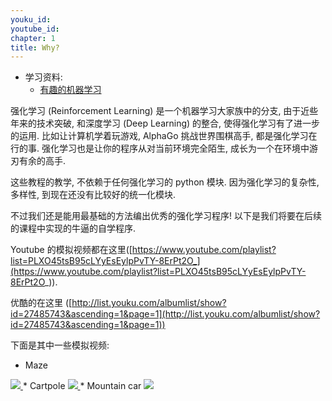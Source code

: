 ```yaml
---
youku_id:
youtube_id:
chapter: 1
title: Why?
---
```

* 学习资料:
  * [有趣的机器学习](/tutorials/machine-learning/ML-intro/)

强化学习 (Reinforcement Learning) 是一个机器学习大家族中的分支, 由于近些年来的技术突破,
和深度学习 (Deep Learning) 的整合, 使得强化学习有了进一步的运用. 比如让计算机学着玩游戏,
AlphaGo 挑战世界围棋高手, 都是强化学习在行的事.
强化学习也是让你的程序从对当前环境完全陌生, 成长为一个在环境中游刃有余的高手.

这些教程的教学, 不依赖于任何强化学习的 python 模块.
因为强化学习的复杂性, 多样性, 到现在还没有比较好的统一化模块.

不过我们还是能用最基础的方法编出优秀的强化学习程序! 以下是我们将要在后续的课程中实现的牛逼的自学程序.

Youtube 的模拟视频都在这里([https://www.youtube.com/playlist?list=PLXO45tsB95cLYyEsEylpPvTY-8ErPt2O_](https://www.youtube.com/playlist?list=PLXO45tsB95cLYyEsEylpPvTY-8ErPt2O_)).

优酷的在这里 ([http://list.youku.com/albumlist/show?id=27485743&ascending=1&page=1](http://list.youku.com/albumlist/show?id=27485743&ascending=1&page=1))

下面是其中一些模拟视频:

* Maze <a href="http://v.youku.com/v_show/id_XMTg3NTI2Mzg3Ng==.html?f=27485743&o=1&spm=a2h1n.8251843.playList.5!3~5~A">
<img class="course-image" src="http://r1.ykimg.com/054104085859CFD26A0A4E045BF47890">
</a>
* Cartpole <a href="http://v.youku.com/v_show/id_XMTg3NTI2OTQzNg==.html?f=27485743&o=1&spm=a2h1n.8251843.playList.5!7~5~A">
<img class="course-image" src="http://r2.ykimg.com/054104085859D0EA6A0A41046DEE5A75">
</a>
* Mountain car <a href="http://v.youku.com/v_show/id_XMTg3NTI3MDMzMg==.html?&f=27485743&from=y1.2-3.4.8&spm=a2h0j.8191423.item_XMTg3NTI3MDMzMg==.A">
<img class="course-image" src="http://r4.ykimg.com/054104085859D2BC6A0A4D048AB30E52">
</a>
